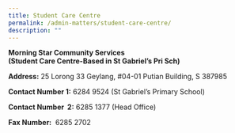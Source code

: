 ```yaml
---
title: Student Care Centre
permalink: /admin-matters/student-care-centre/
description: ""
---
```

**Morning Star Community Services  
(Student Care Centre-Based in St Gabriel’s Pri Sch)**

**Address:** 25 Lorong 33 Geylang, #04-01 Putian Building, S 387985

**Contact Number 1:** 6284 9524 (St Gabriel’s Primary School)

**Contact Number  2:** 6285 1377 (Head Office)

**Fax Number:**  6285 2702